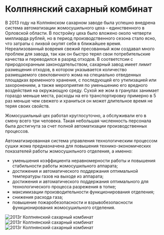 # Колпнянский сахарный комбинат

В 2013 году на Колпнянском сахарном заводе была успешно внедрена система автоматизации жомосушильного цеха – единственного в Орловской области. В постройку цеха было вложено около четверти миллиарда рублей, но в период производственного сезона стало ясно, что затраты с лихвой окупят себя в ближайшее время. Нереализованный вовремя свежий пресованный жом создавал много проблем для завода, так как он быстро терял свои потребительские качества и переводился в разряд отходов. В соответстсии с природоохранным законодательством, сахарный завод имеет лимит размещения отходов, в котором указывается количество размещаемого свекловичного жома на специально отведенных площадках временного хранения, с последующей его утилизацией или захоронением, а также мероприятия по уменьшению его вредного воздействия на окружающую среду. Сухой же жом в гранулах занимает гораздо меньше места, расходы на его транспортировку примерно в 5 раз меньше чем свежего и храниться он может длительное время не теряя своих свойств.

Жомосушильный цех работал круглосуточно, а обслуживали его в смену всего три человека. Такая небольшая численность персонала была достигнута за счет полной автоматизации производственных процессов.

Автоматизированная система управления технологическим процессом сушки жома предназначена для повышения технико-экономических показателей работы жомосушильного отделения, а именно:
- уменьшения коэффициента неравномерности работы и повышения стабильности работы жомосушильного аппарата;
- достижения и автоматического поддержания оптимальной температуры газов на выходе из аппарата;
- достижения и автоматического поддержания оптимального для технологического процесса разрежения в топке;
- максимизации производительности функционирования отделения;
- снижения расхода газа;
- повышение пожаробезопасности и взрывобезопасности функционирования жомосушильного отделения.

![2013г Колпнянский сахарный комбинат](/img/works/2013/kolp12.jpg)
![2013г Колпнянский сахарный комбинат](/img/works/2013/kolp13.jpg)
![2013г Колпнянский сахарный комбинат](/img/works/2013/kolp14.jpg)